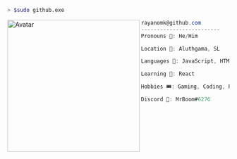 ```bash
> $sudo github.exe
```

<img align="left" src="https://avatars.githubusercontent.com/u/94668516?v=4" alt="Avatar" width="300" /> 

```csharp
rayanomk@github.com
-------------------------
Pronouns 🧑: He/Him

Location 📍: Aluthgama, SL

Languages 🔮: JavaScript, HTML, CSS

Learning 🏫: React

Hobbies 🎟: Gaming, Coding, Playing Guitar

Discord 💬: MrBoom#6276

```


